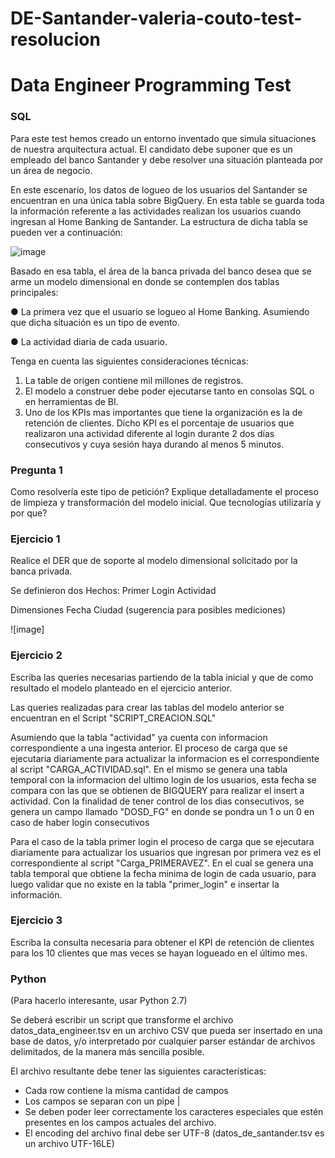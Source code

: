 # DE-Santander-valeria-couto-test-resolucion

# Data Engineer Programming Test

### SQL

Para este test hemos creado un entorno inventado que simula situaciones de nuestra arquitectura actual. El candidato debe suponer que es un empleado del banco Santander y debe resolver una situación planteada por un área de negocio.

En este escenario, los datos de logueo de los usuarios del Santander se encuentran en una única tabla sobre BigQuery. En esta table se guarda toda la información referente a las actividades realizan los usuarios cuando ingresan al Home Banking de Santander. La estructura de dicha tabla se pueden ver a continuación:

![image](https://user-images.githubusercontent.com/62435760/127665003-e3aad47b-616d-44aa-af21-c25249e11123.png)

Basado en esa tabla, el área de la banca privada del banco desea que se arme un modelo dimensional en donde se contemplen dos tablas principales:

●	La primera vez que el usuario se logueo al Home Banking. Asumiendo que dicha situación es un tipo de evento.

●	La actividad diaria de cada usuario.

Tenga en cuenta las siguientes consideraciones técnicas:

1.	La table de origen contiene mil millones de registros.
2.	El modelo a construer debe poder ejecutarse tanto en consolas SQL o en herramientas de BI.
3.	Uno de los KPIs mas importantes que tiene la organización es la de retención de clientes. Dicho KPI es el porcentaje de usuarios que realizaron una actividad diferente al login durante 2 dos días consecutivos y cuya sesión haya durando al menos 5 minutos.

### Pregunta 1
Como resolvería este tipo de petición? Explique detalladamente el proceso de limpieza y transformación del modelo inicial. Que tecnologías utilizaría y por que?

### Ejercicio 1
Realice el DER que de soporte al modelo dimensional solicitado por la banca privada.

Se definieron dos Hechos:
Primer Login
Actividad

Dimensiones
Fecha
Ciudad (sugerencia para posibles mediciones)

![image] 

### Ejercicio 2 
Escriba las queries necesarias partiendo de la tabla inicial y que de como resultado el modelo planteado en el ejercicio anterior.

Las queries realizadas para crear las tablas del modelo anterior se encuentran en el Script "SCRIPT_CREACION.SQL"

Asumiendo que la tabla "actividad" ya cuenta con informacion correspondiente a una ingesta anterior. El proceso de carga que se ejecutaria diariamente para actualizar la informacion
es el correspondiente al script "CARGA_ACTIVIDAD.sql". En el mismo se genera una tabla temporal con la informacion del ultimo login de los usuarios, esta fecha se compara con las que se obtienen
de BIGQUERY para realizar el insert a actividad. Con la finalidad de tener control de los dias consecutivos, se genera un campo llamado "DOSD_FG" en donde se pondra un 1 o un 0 en caso de haber login consecutivos

Para el caso de la tabla primer login el proceso de carga que se ejecutara diariamente para actualizar los usuarios que ingresan por primera vez es el correspondiente al script "Carga_PRIMERAVEZ".
En el cual se genera una tabla temporal que obtiene la fecha minima de login de cada usuario, para luego validar que  no existe en la tabla "primer_login" e insertar la información.

### Ejercicio 3
Escriba la consulta necesaria para obtener el KPI de retención de clientes para los 10 clientes que mas veces se hayan logueado en el último mes.


### Python 
(Para hacerlo interesante, usar Python 2.7)

Se deberá escribir un script que transforme el archivo datos_data_engineer.tsv en un archivo CSV que pueda ser insertado en una base de datos, y/o interpretado por cualquier parser estándar de archivos delimitados, de la manera más sencilla posible.

El archivo resultante debe tener las siguientes características:
* Cada row contiene la misma cantidad de campos
* Los campos se separan con un pipe |
* Se deben poder leer correctamente los caracteres especiales que estén presentes en los campos actuales del archivo. 
* El encoding del archivo final debe ser UTF-8 (datos_de_santander.tsv es un archivo UTF-16LE)


